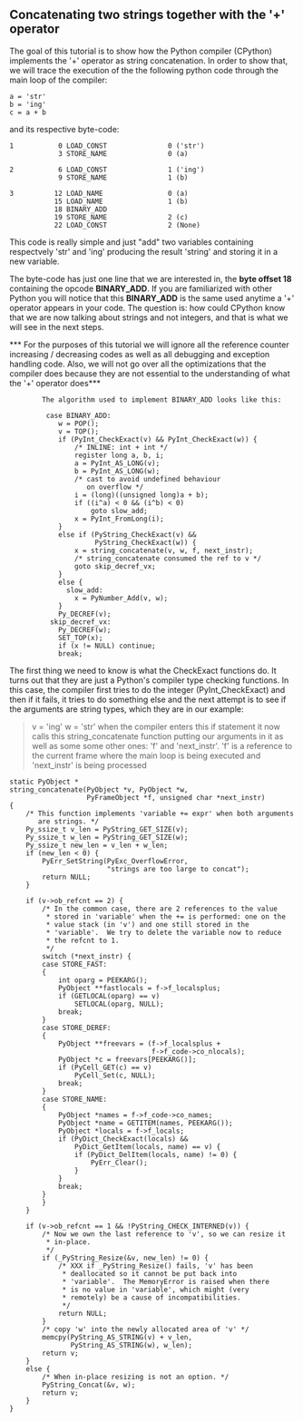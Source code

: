 ## Concatenating two strings together with the '+' operator

  The goal of this tutorial is to show how the Python compiler (CPython)
implements the '+' operator as string concatenation. In order to show that,
we will trace the execution of the the following python code through the main
loop of the compiler:
```
a = 'str'
b = 'ing'
c = a + b
```
and its respective byte-code:
```
1           0 LOAD_CONST               0 ('str')
            3 STORE_NAME               0 (a)

2           6 LOAD_CONST               1 ('ing')
            9 STORE_NAME               1 (b)

3          12 LOAD_NAME                0 (a)
           15 LOAD_NAME                1 (b)
           18 BINARY_ADD          
           19 STORE_NAME               2 (c)
           22 LOAD_CONST               2 (None)
```
  This code is really simple and just "add" two variables containing respectvely
'str' and 'ing' producing the result 'string' and storing it in a new variable.

  The byte-code has just one line that we are interested in, the **byte offset 18** 
containing the opcode **BINARY_ADD**. If you are familiarized with other Python 
you will notice that this **BINARY_ADD** is the same used anytime a '+' operator
appears in your code. The question is: how could CPython know that we are now
talking about strings and not integers, and that is what we will see in the
next steps.

*** For the purposes of this tutorial we will ignore all the reference counter
increasing / decreasing codes as well as all debugging and exception handling
code. Also, we will not go over all the optimizations that the compiler does
because they are not essential to the understanding of what the '+' operator
does***

            The algorithm used to implement BINARY_ADD looks like this:
```
         case BINARY_ADD:
            w = POP();
            v = TOP();
            if (PyInt_CheckExact(v) && PyInt_CheckExact(w)) {
                /* INLINE: int + int */
                register long a, b, i;
                a = PyInt_AS_LONG(v);
                b = PyInt_AS_LONG(w);
                /* cast to avoid undefined behaviour
                   on overflow */
                i = (long)((unsigned long)a + b);
                if ((i^a) < 0 && (i^b) < 0)
                    goto slow_add;
                x = PyInt_FromLong(i);
            }
            else if (PyString_CheckExact(v) &&
                     PyString_CheckExact(w)) {
                x = string_concatenate(v, w, f, next_instr);
                /* string_concatenate consumed the ref to v */
                goto skip_decref_vx;
            }
            else {
              slow_add:
                x = PyNumber_Add(v, w);
            }
            Py_DECREF(v);
          skip_decref_vx:
            Py_DECREF(w);
            SET_TOP(x);
            if (x != NULL) continue;
            break;
  ```
  The first thing we need to know is what the CheckExact functions do. It turns
out that they are just a Python's compiler type checking functions. In this 
case, the compiler first tries to do the integer (PyInt_CheckExact) and then
if it fails, it tries to do something else and the next attempt is to see if
the arguments are string types, which they are in our example:
>  v = 'ing'
>  w = 'str'
when the compiler enters this if statement it now calls this string_concatenate
function putting our arguments in it as well as some some other ones: 'f' and 
'next_instr'. 'f' is a reference to the current frame where the main loop is
being executed and 'next_instr' is being processed


```
static PyObject *
string_concatenate(PyObject *v, PyObject *w,
                   PyFrameObject *f, unsigned char *next_instr)
{
    /* This function implements 'variable += expr' when both arguments
       are strings. */
    Py_ssize_t v_len = PyString_GET_SIZE(v);
    Py_ssize_t w_len = PyString_GET_SIZE(w);
    Py_ssize_t new_len = v_len + w_len;
    if (new_len < 0) {
        PyErr_SetString(PyExc_OverflowError,
                        "strings are too large to concat");
        return NULL;
    }

    if (v->ob_refcnt == 2) {
        /* In the common case, there are 2 references to the value
         * stored in 'variable' when the += is performed: one on the
         * value stack (in 'v') and one still stored in the
         * 'variable'.  We try to delete the variable now to reduce
         * the refcnt to 1.
         */
        switch (*next_instr) {
        case STORE_FAST:
        {
            int oparg = PEEKARG();
            PyObject **fastlocals = f->f_localsplus;
            if (GETLOCAL(oparg) == v)
                SETLOCAL(oparg, NULL);
            break;
        }
        case STORE_DEREF:
        {
            PyObject **freevars = (f->f_localsplus +
                                   f->f_code->co_nlocals);
            PyObject *c = freevars[PEEKARG()];
            if (PyCell_GET(c) == v)
                PyCell_Set(c, NULL);
            break;
        }
        case STORE_NAME:
        {
            PyObject *names = f->f_code->co_names;
            PyObject *name = GETITEM(names, PEEKARG());
            PyObject *locals = f->f_locals;
            if (PyDict_CheckExact(locals) &&
                PyDict_GetItem(locals, name) == v) {
                if (PyDict_DelItem(locals, name) != 0) {
                    PyErr_Clear();
                }
            }
            break;
        }
        }
    }

    if (v->ob_refcnt == 1 && !PyString_CHECK_INTERNED(v)) {
        /* Now we own the last reference to 'v', so we can resize it
         * in-place.
         */
        if (_PyString_Resize(&v, new_len) != 0) {
            /* XXX if _PyString_Resize() fails, 'v' has been
             * deallocated so it cannot be put back into
             * 'variable'.  The MemoryError is raised when there
             * is no value in 'variable', which might (very
             * remotely) be a cause of incompatibilities.
             */
            return NULL;
        }
        /* copy 'w' into the newly allocated area of 'v' */
        memcpy(PyString_AS_STRING(v) + v_len,
               PyString_AS_STRING(w), w_len);
        return v;
    }
    else {
        /* When in-place resizing is not an option. */
        PyString_Concat(&v, w);
        return v;
    }
}
```

 
